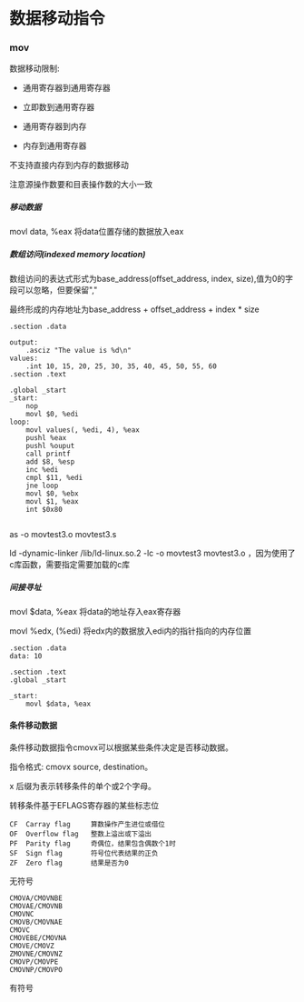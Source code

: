 # 数据移动指令

### mov

数据移动限制:

* 通用寄存器到通用寄存器

* 立即数到通用寄存器

* 通用寄存器到内存

* 内存到通用寄存器

  

不支持直接内存到内存的数据移动

注意源操作数要和目表操作数的大小一致

##### 移动数据

movl data, %eax  将data位置存储的数据放入eax

##### 数组访问(indexed memory location)

数组访问的表达式形式为base_address(offset_address, index, size),值为0的字段可以忽略，但要保留","

最终形成的内存地址为base_address + offset_address + index * size

~~~
.section .data

output:
	.asciz "The value is %d\n"
values:
	.int 10, 15, 20, 25, 30, 35, 40, 45, 50, 55, 60
.section .text

.global _start
_start:
	nop
	movl $0, %edi
loop:
	movl values(, %edi, 4), %eax
	pushl %eax
	pushl %ouput
	call printf
	add $8, %esp
	inc %edi
	cmpl $11, %edi
	jne loop
	movl $0, %ebx
	movl $1, %eax
	int $0x80
	

~~~

as -o movtest3.o movtest3.s

ld -dynamic-linker /lib/ld-linux.so.2 -lc -o movtest3 movtest3.o ，因为使用了c库函数，需要指定需要加载的c库



##### 间接寻址

movl $data, %eax  将data的地址存入eax寄存器

movl %edx, (%edi) 将edx内的数据放入edi内的指针指向的内存位置

~~~
.section .data
data: 10

.section .text
.global _start

_start:
	movl $data, %eax
~~~

#### 条件移动数据

条件移动数据指令cmovx可以根据某些条件决定是否移动数据。

指令格式: cmovx source, destination。

x  后缀为表示转移条件的单个或2个字母。

转移条件基于EFLAGS寄存器的某些标志位

~~~
CF	Carray flag  	算数操作产生进位或借位
OF 	Overflow flag	整数上溢出或下溢出
PF	Parity flag		奇偶位，结果包含偶数个1时
SF 	Sign flag		符号位代表结果的正负
ZF 	Zero flag		结果是否为0
~~~



无符号

~~~
CMOVA/CMOVNBE
CMOVAE/CMOVNB
CMOVNC
CMOVB/CMOVNAE
CMOVC
CMOVEBE/CMOVNA
CMOVE/CMOVZ
ZMOVNE/CMOVNZ
CMOVP/CMOVPE
CMOVNP/CMOVPO
~~~

有符号

~~~

~~~



